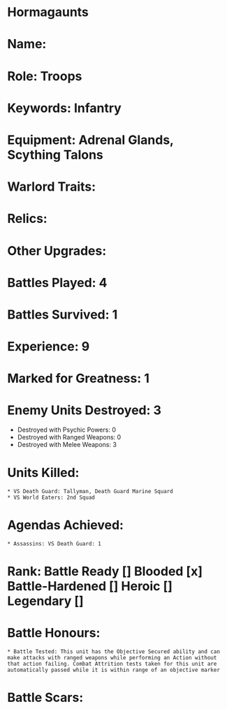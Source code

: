 # Hormagaunts

# Name: 
# Role: Troops
# Keywords: Infantry
# Equipment: Adrenal Glands, Scything Talons
# Warlord Traits:
# Relics:
# Other Upgrades:

# Battles Played: 4
# Battles Survived: 1
# Experience: 9
# Marked for Greatness: 1
# Enemy Units Destroyed: 3
  * Destroyed with Psychic Powers: 0 
  * Destroyed with Ranged Weapons: 0 
  * Destroyed with Melee Weapons: 3

# Units Killed: 
    * VS Death Guard: Tallyman, Death Guard Marine Squard
    * VS World Eaters: 2nd Squad 
# Agendas Achieved:
    * Assassins: VS Death Guard: 1
  

# Rank: Battle Ready [] Blooded [x] Battle-Hardened [] Heroic [] Legendary []

# Battle Honours: 
    * Battle Tested: This unit has the Objective Secured ability and can make attacks with ranged weapons while performing an Action without that action failing. Combat Attrition tests taken for this unit are automatically passed while it is within range of an objective marker
# Battle Scars: